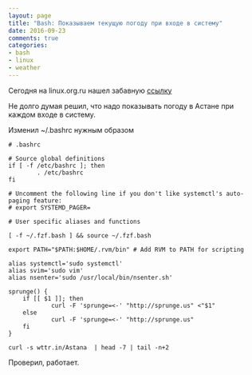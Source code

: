 ```yaml
---
layout: page
title: "Bash: Показываем текущую погоду при входе в систему"
date: 2016-09-23
comments: true
categories: 
- bash
- linux
- weather
---
```


Сегодня на linux.org.ru нашел забавную [ссылку](https://www.linux.org.ru/forum/general/12895430?lastmod=1474565945023)
<!--more-->

Не долго думая решил, что надо показывать погоду в Астане при каждом входе в систему. 

Изменил ~/.bashrc нужным образом

```
# .bashrc

# Source global definitions
if [ -f /etc/bashrc ]; then
        . /etc/bashrc
fi

# Uncomment the following line if you don't like systemctl's auto-paging feature:
# export SYSTEMD_PAGER=

# User specific aliases and functions

[ -f ~/.fzf.bash ] && source ~/.fzf.bash

export PATH="$PATH:$HOME/.rvm/bin" # Add RVM to PATH for scripting

alias systemctl='sudo systemctl'
alias svim='sudo vim'
alias nsenter='sudo /usr/local/bin/nsenter.sh'

sprunge() {
    if [[ $1 ]]; then
            curl -F 'sprunge=<-' "http://sprunge.us" <"$1"
    else
            curl -F 'sprunge=<-' "http://sprunge.us"
    fi
}

curl -s wttr.in/Astana  | head -7 | tail -n+2
```

Проверил, работает.

